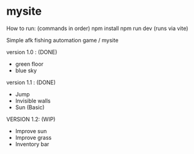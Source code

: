 # mysite

How to run: (commands in order)
npm install
npm run dev (runs via vite)

Simple afk fishing automation game / mysite

version 1.0 : (DONE)
- green floor
- blue sky

version 1.1 : (DONE)
- Jump 
- Invisible walls 
- Sun (Basic) 

VERSION 1.2: (WIP)
- Improve sun
- Improve grass
- Inventory bar
